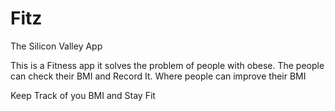 # Fitz
The Silicon Valley App

This is a Fitness app it solves the problem of people with obese. 
The people can check their BMI and Record It. 
Where people can improve their BMI

Keep Track of you BMI and Stay Fit
